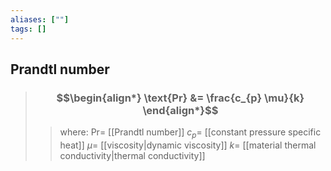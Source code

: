 ```yaml
---
aliases: [""]
tags: []
---
```


## Prandtl number

> ### $$\begin{align*} \text{Pr}  &= \frac{c_{p} \mu}{k}  \end{align*}$$
>> where:
>> $\text{Pr}=$ [[Prandtl number]]
>> $c_{p}=$ [[constant pressure specific heat]]
>> $\mu=$ [[viscosity|dynamic viscosity]]
>> $k=$ [[material thermal conductivity|thermal conductivity]]

